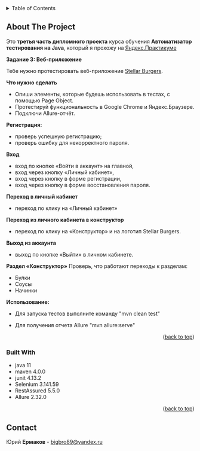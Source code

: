 <!-- TABLE OF CONTENTS -->
<details>
  <summary>Table of Contents</summary>
  <ol>
    <li>
      <a href="#about-the-project">About The Project</a>
      <ul>
        <li><a href="#built-with">Built With</a></li>
      </ul>
    </li>
    <li><a href="#contact">Contact</a></li>
  </ol>
</details>

<!-- ABOUT THE PROJECT -->
## About The Project

Это **третья часть дипломного проекта** курса обучения **Автоматизатор тестирования на Java**, который я прохожу на [Яндекс.Практикуме](https://practicum.yandex.ru/)

**Задание 3: Веб-приложение**

Тебе нужно протестировать веб-приложение [Stellar Burgers](https://stellarburgers.nomoreparties.site/).

**Что нужно сделать**

- Опиши элементы, которые будешь использовать в тестах, с помощью Page Object. 
- Протестируй функциональность в Google Chrome и Яндекс.Браузере.
- Подключи Allure-отчёт. 

**Регистрация:**
- проверь успешную регистрацию;
- проверь ошибку для некорректного пароля.

**Вход**
- вход по кнопке «Войти в аккаунт» на главной,
- вход через кнопку «Личный кабинет»,
- вход через кнопку в форме регистрации,
- вход через кнопку в форме восстановления пароля.

**Переход в личный кабинет**
- переход по клику на «Личный кабинет»

**Переход из личного кабинета в конструктор**
- переход по клику на «Конструктор» и на логотип Stellar Burgers.

**Выход из аккаунта**
- выход по кнопке «Выйти» в личном кабинете.

**Раздел «Конструктор»**
Проверь, что работают переходы к разделам:
- Булки
- Соусы
- Начинки

**Использование:**
 - Для запуска тестов выполните команду "mvn clean test"
   
 - Для получения отчета Allure "mvn allure:serve"

<p align="right">(<a href="#readme-top">back to top</a>)</p>

### Built With

* java 11
* maven 4.0.0
* junit 4.13.2
* Selenium 3.141.59
* RestAssured 5.5.0
* Allure 2.32.0


<p align="right">(<a href="#readme-top">back to top</a>)</p>

<!-- CONTACT -->
## Contact

Юрий **Ермаков** - bigbro89@yandex.ru

 
 
